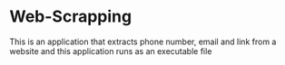 # Web-Scrapping
This is an application that extracts phone number, email and link from a website and this application runs as an executable file 
